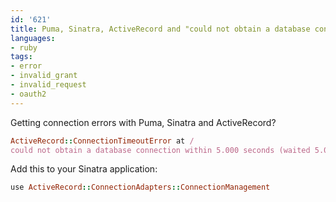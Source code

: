 ```yaml
---
id: '621'
title: Puma, Sinatra, ActiveRecord and "could not obtain a database connection"
languages:
- ruby
tags:
- error
- invalid_grant
- invalid_request
- oauth2
---
```

Getting connection errors with Puma, Sinatra and ActiveRecord?


```ruby
ActiveRecord::ConnectionTimeoutError at /
could not obtain a database connection within 5.000 seconds (waited 5.002 seconds)
```
    

Add this to your Sinatra application:


```ruby
use ActiveRecord::ConnectionAdapters::ConnectionManagement
```
    

